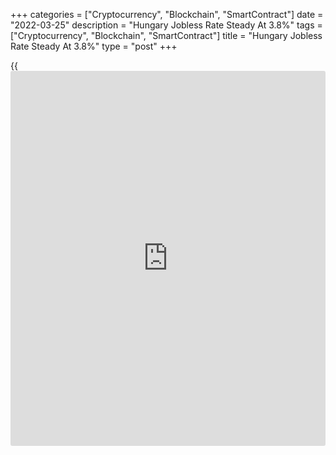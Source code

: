 +++
categories = ["Cryptocurrency", "Blockchain", "SmartContract"]
date = "2022-03-25"
description = "Hungary Jobless Rate Steady At 3.8%"
tags = ["Cryptocurrency", "Blockchain", "SmartContract"]
title = "Hungary Jobless Rate Steady At 3.8%"
type = "post"
+++

{{<iframe id="large-banner" src="https://www.bounty.group/#slide=27.0" width="100%" height="600" scrolling="no" style="border: 0px solid rgb(216, 221, 230); border-radius: 3px;">}}

Hungary's jobless rate remained unchanged during the December-February
period, data from the Hungarian Central Statistical Office showed on
Friday.

The jobless rate was 3.8 percent in the December to February, same as
seen in the November-January period.

The number of unemployed persons increased to 183,400 during the
December-February period from 183,000 in the previous three months.

The youth unemployment rate was 11.4 percent in the three months ended
February.

The employment rate remained unchanged at 63.7 percent in the December-
February period.

The number of registered jobseekers decreased 16.6 percent year-on-year
to 252,000 at the end of February, official data showed.

For comments and feedback [contact](https://www.playgroundfx.com/contact/): editorial@rtt[news](https://www.letsplayfx.com/blog/forex-news-website/).com

[Economic News][1]

 **What parts of the world are seeing the best (and worst) economic
performances lately? Click[here][2] to check out our [Econ Scorecard][2]
and find out! See up-to-the-moment [ranking](https://www.playgroundfx.com/blog/crypto-exchange-ranking/)s for the best and worst
performers in [GDP][2], [unemployment rate][3], [inflation][4] and much
more.**

   1. www.rtt[news](https://www.letsplayfx.com/blog/forex-news-website/).com/Content/EconomicNews.aspx
   2. www.rtt[news](https://www.letsplayfx.com/blog/forex-news-website/).com/economic-scorecard/world-rank/GDP/highest-performance.aspx
   3. www.rtt[news](https://www.letsplayfx.com/blog/forex-news-website/).com/economic-scorecard/world-rank/unemployment-rate/lowest-performance.aspx
   4. www.rtt[news](https://www.letsplayfx.com/blog/forex-news-website/).com/economic-scorecard/world-rank/CPI/highest-performance.aspx